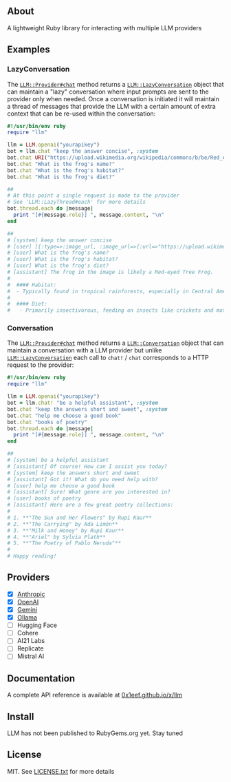 ## About

A lightweight Ruby library for interacting with multiple LLM providers

## Examples

### LazyConversation

The
[`LLM::Provider#chat`](https://0x1eef.github.io/x/llm/LLM/Provider.html#chat-instance_method)
method returns a
[`LLM::LazyConversation`](https://0x1eef.github.io/x/llm/LLM/LazyConversation.html)
object
that can maintain a "lazy" conversation where input prompts are sent to the
provider only when needed. Once a conversation is initiated it will maintain a
thread of messages that provide the LLM with a certain amount of extra context
that can be re-used within the conversation:

```ruby
#!/usr/bin/env ruby
require "llm"

llm = LLM.openai("yourapikey")
bot = llm.chat "keep the answer concise", :system
bot.chat URI("https://upload.wikimedia.org/wikipedia/commons/b/be/Red_eyed_tree_frog_edit2.jpg")
bot.chat "What is the frog's name?"
bot.chat "What is the frog's habitat?"
bot.chat "What is the frog's diet?"

##
# At this point a single request is made to the provider
# See 'LLM::LazyThread#each' for more details
bot.thread.each do |message|
  print "[#{message.role}] ", message.content, "\n"
end

##
# [system] keep the answer concise
# [user] [{:type=>:image_url, :image_url=>{:url=>"https://upload.wikimedia.org/wikipedia/commons/b/be/Red_eyed_tree_frog_edit2.jpg"}}]
# [user] What is the frog's name?
# [user] What is the frog's habitat?
# [user] What is the frog's diet?
# [assistant] The frog in the image is likely a Red-eyed Tree Frog.
#
#  #### Habitat:
#  - Typically found in tropical rainforests, especially in Central America.
#
#  #### Diet:
#   - Primarily insectivorous, feeding on insects like crickets and moths.
```

### Conversation

The
[`LLM::Provider#chat`](https://0x1eef.github.io/x/llm/LLM/Provider.html#chat!-instance_method)
method returns a
[`LLM::Conversation`](https://0x1eef.github.io/x/llm/LLM/Conversation.html)
object that can maintain a conversation with a LLM provider but unlike
[`LLM::LazyConversation`](https://0x1eef.github.io/x/llm/LLM/LazyConversation.html)
each call to `chat!` / `chat` corresponds to a HTTP request to the provider:

```ruby
#!/usr/bin/env ruby
require "llm"

llm = LLM.openai("yourapikey")
bot = llm.chat! "be a helpful assistant", :system
bot.chat "keep the answers short and sweet", :system
bot.chat "help me choose a good book"
bot.chat "books of poetry"
bot.thread.each do |message|
  print "[#{message.role}] ", message.content, "\n"
end

##
# [system] be a helpful assistant
# [assistant] Of course! How can I assist you today?
# [system] keep the answers short and sweet
# [assistant] Got it! What do you need help with?
# [user] help me choose a good book
# [assistant] Sure! What genre are you interested in?
# [user] books of poetry
# [assistant] Here are a few great poetry collections:
#
# 1. **"The Sun and Her Flowers" by Rupi Kaur**
# 2. **"The Carrying" by Ada Limón**
# 3. **"Milk and Honey" by Rupi Kaur**
# 4. **"Ariel" by Sylvia Plath**
# 5. **"The Poetry of Pablo Neruda"**
#
# Happy reading!
```

## Providers

- [x] [Anthropic](https://www.anthropic.com/)
- [x] [OpenAI](https://platform.openai.com/docs/overview)
- [x] [Gemini](https://ai.google.dev/gemini-api/docs)
- [x] [Ollama](https://github.com/ollama/ollama#readme)
- [ ] Hugging Face
- [ ] Cohere
- [ ] AI21 Labs
- [ ] Replicate
- [ ] Mistral AI

## Documentation

A complete API reference is available at [0x1eef.github.io/x/llm](https://0x1eef.github.io/x/llm)

## Install

LLM has not been published to RubyGems.org yet. Stay tuned

## License

MIT. See [LICENSE.txt](LICENSE.txt) for more details
